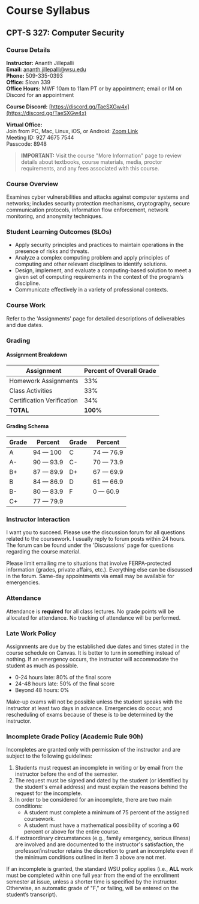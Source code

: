 # Course Syllabus
## CPT-S 327: Computer Security

### Course Details
**Instructor:** Ananth Jillepalli  
**Email:** [ananth.jillepalli@wsu.edu](mailto:ananth.jillepalli@wsu.edu)  
**Phone:** 509-335-0393  
**Office:** Sloan 339  
**Office Hours:** MWF 10am to 11am PT or by appointment; email or IM on Discord for an appointment  

**Course Discord:** [https://discord.gg/TaeSXGw4x](https://discord.gg/TaeSXGw4x)

**Virtual Office:**  
Join from PC, Mac, Linux, iOS, or Android: [Zoom Link](https://wsu.zoom.us/j/92746757544?pwd=Ty9CT084bGZQNkpEeWZQSUY4YmFXQT09)  
Meeting ID: 927 4675 7544  
Passcode: 8948

> **IMPORTANT:** Visit the course "More Information" page to review details about textbooks, course materials, media, proctor requirements, and any fees associated with this course.

### Course Overview
Examines cyber vulnerabilities and attacks against computer systems and networks; includes security protection mechanisms, cryptography, secure communication protocols, information flow enforcement, network monitoring, and anonymity techniques.

### Student Learning Outcomes (SLOs)
- Apply security principles and practices to maintain operations in the presence of risks and threats.
- Analyze a complex computing problem and apply principles of computing and other relevant disciplines to identify solutions.
- Design, implement, and evaluate a computing-based solution to meet a given set of computing requirements in the context of the program’s discipline.
- Communicate effectively in a variety of professional contexts.

### Course Work
Refer to the 'Assignments' page for detailed descriptions of deliverables and due dates.

### Grading

#### Assignment Breakdown
| Assignment             | Percent of Overall Grade |
|------------------------|--------------------------|
| Homework Assignments   | 33%                      |
| Class Activities       | 33%                      |
| Certification Verification | 34%                  |
| **TOTAL**              | **100%**                 |

#### Grading Schema
| Grade | Percent    | Grade | Percent    |
|-------|------------|-------|------------|
| A     | 94 — 100   | C     | 74 — 76.9  |
| A-    | 90 — 93.9  | C-    | 70 — 73.9  |
| B+    | 87 — 89.9  | D+    | 67 — 69.9  |
| B     | 84 — 86.9  | D     | 61 — 66.9  |
| B-    | 80 — 83.9  | F     | 0 — 60.9   |
| C+    | 77 — 79.9  |       |            |

### Instructor Interaction
I want you to succeed. Please use the discussion forum for all questions related to the coursework. I usually reply to forum posts within 24 hours. The forum can be found under the 'Discussions' page for questions regarding the course material.

Please limit emailing me to situations that involve FERPA-protected information (grades, private affairs, etc.). Everything else can be discussed in the forum. Same-day appointments via email may be available for emergencies.

### Attendance
Attendance is **required** for all class lectures. No grade points will be allocated for attendance. No tracking of attendance will be performed.

### Late Work Policy
Assignments are due by the established due dates and times stated in the course schedule on Canvas. It is better to turn in something instead of nothing. If an emergency occurs, the instructor will accommodate the student as much as possible.

- 0-24 hours late: 80% of the final score
- 24-48 hours late: 50% of the final score
- Beyond 48 hours: 0%

Make-up exams will not be possible unless the student speaks with the instructor at least two days in advance. Emergencies do occur, and rescheduling of exams because of these is to be determined by the instructor.

### Incomplete Grade Policy (Academic Rule 90h)
Incompletes are granted only with permission of the instructor and are subject to the following guidelines:

1. Students must request an incomplete in writing or by email from the instructor before the end of the semester.
2. The request must be signed and dated by the student (or identified by the student's email address) and must explain the reasons behind the request for the incomplete.
3. In order to be considered for an incomplete, there are two main conditions:
    - A student must complete a minimum of 75 percent of the assigned coursework.
    - A student must have a mathematical possibility of scoring a 60 percent or above for the entire course.
4. If extraordinary circumstances (e.g., family emergency, serious illness) are involved and are documented to the instructor's satisfaction, the professor/instructor retains the discretion to grant an incomplete even if the minimum conditions outlined in item 3 above are not met.

If an incomplete is granted, the standard WSU policy applies (i.e., **ALL** work must be completed within one full year from the end of the enrollment semester at issue, unless a shorter time is specified by the instructor. Otherwise, an automatic grade of "F," or failing, will be entered on the student’s transcript).

